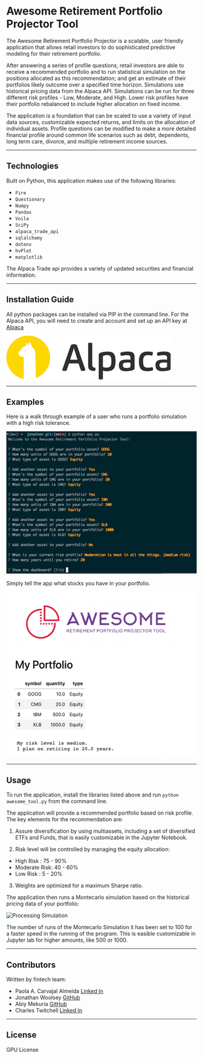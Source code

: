 # Awesome Retirement Portfolio Projector Tool

The Awesome Retirement Portfolio Projector is a scalable, user friendly application that allows retail investors to do sophisticated predictive modeling for their retirement portfolio.

After answering a series of profile questions, retail investors are able to receive a recommended portfolio and to run statistical simulation on the positions allocated as this recommendation; and get an estimate of their portfolios likely outcome over a specified time horizon. Simulations use historical pricing data from the Alpaca API. Simulations can be run for three different risk profiles - Low, Moderate, and High. Lower risk profiles have their portfolio rebalanced to include higher allocation on fixed income.

The application is a foundation that can be scaled to use a variety of input data sources, customizable expected returns, and limits on the allocation of individual assets. Profile questions can be modified to make a more detailed financial profile around common life scenarios such as debt, dependents, long term care, divorce, and multiple retirement income sources.

---

## Technologies

Built on Python, this application makes use of the following libraries:

- `Fire`
- `Questionary`
- `Numpy`
- `Pandas`
- `Voila`
- `SciPy`
- `alpaca_trade_api`
- `sqlalchemy`
- `dotenv`
- `hvPlot`
- `matplotlib`

The Alpaca Trade api provides a variety of updated securities and financial information.

---

## Installation Guide

All python packages can be installed via PIP in the command line. For the Alpaca API, you will need to create and account and set up an API key at [Alpaca](https://alpaca.markets/)

![Pre-rec Packages](images/install1.png)

---

## Examples

Here is a walk through example of a user who runs a portfolio simulation with a high risk tolerance.

![Asking Profile Questions](images/profile1.png)

Simply tell the app what stocks you have in your portfolio.

![Loading Stock Tickers](images/portfolio1.png)

---

## Usage

To run the application, install the libraries listed above and run `python awesome_tool.py` from the command line.

The application will provide a recommended portfolio based on risk profile. The key elements for the recommendation are:

1) Assure diversification by using multiassets, including a set of diversified ETFs and Funds, that is easily customizable in the Jupyter Notebook.

2) Risk level will be controlled by managing the equity  allocation: 

- High Risk    :   75 - 90% 
- Moderate Risk:   40 - 60% 
- Low  Risk    :    5 - 20% 

3) Weights are optimized for a maximum Sharpe ratio.


The application then runs a Montecarlo simulation based on the historical pricing data of your portfolio:

![Processing Simulation](images/demo1.gif)

The number of runs of the Montecarlo Simulation it has been set to 100 for a faster speed in the running of the program.
This is easible customizable in Jupyter lab for higher amounts, like 500 or 1000.

---

## Contributors

Written by fintech team: 

- Paola A. Carvajal Almeida [Linked In](https://www.linkedin.com/in/paolacarvajal/)
- Jonathan Woolsey [GitHub](https://github.com/woodedlawn)
- Abiy Mekuria [GitHub](https://github.com/Fishamekuria2019)
- Charles Twitchell [Linked In](https://www.linkedin.com/in/charlestwitchell/)

---

## License

GPU License
